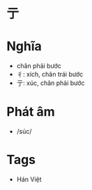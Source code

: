 # 亍

# Nghĩa
* chân phải bước
* 彳: xích, chân trái bước
* 亍: xúc, chân phải bước

# Phát âm
* /súc/

# Tags
* Hán Việt

<script>window.HANZI_FIELD='亍';</script>
